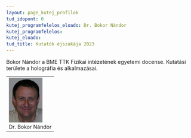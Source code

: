```yaml
---
layout: page_kutej_profilok
tud_idopont: 0
kutej_programfelelos_eloado: Dr. Bokor Nándor
kutej_programfelelos: 
kutej_eloado:
tud_title: Kutatók éjszakája 2023
---
```

 
Bokor Nándor a BME TTK Fizikai intézetének egyetemi docense. Kutatási területe a holográfia és alkalmazásai.  

 <table class="picture">
<tr>
<td>

<div class="gallery">
    <img src="images/Bokor_Nandor.png" max-width="250" max-height="200">
  <div class="desc">Dr. Bokor Nándor</div>
</div>

</td>
</tr>
</table>
